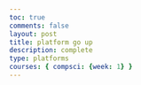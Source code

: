 ```yaml
---
toc: true
comments: false
layout: post
title: platform go up
description: complete
type: platforms
courses: { compsci: {week: 1} }
---
```


<body>
    <div>
        <canvas id="spriteContainer"></canvas>
    </div>
</body>

<script>
    window.addEventListener('load', function () {
        const canvas = document.getElementById('spriteContainer');
        const ctx = canvas.getContext('2d');
        const SPRITE_WIDTH = 362.25;
        const SPRITE_HEIGHT = 377;
        const SCALE_FACTOR = 0.25;
        const FRAME_LIMIT = 4;

        canvas.width = SPRITE_WIDTH * SCALE_FACTOR;
        canvas.height = SPRITE_HEIGHT * SCALE_FACTOR;

        const platformImage = new Image();
        platformImage.src = "{{site.baseurl}}/images/platform.png";

        platformImage.onload = function () {
            class Platform {
                constructor() {
                    this.image = platformImage;
                    this.spriteWidth = SPRITE_WIDTH;
                    this.spriteHeight = SPRITE_HEIGHT;
                    this.width = this.spriteWidth;
                    this.height = this.spriteHeight; // Fixed the typo here
                    this.x = 0;
                    this.y = 0;
                    this.scale = SCALE_FACTOR;
                    this.minFrame = 0;
                    this.maxFrame = FRAME_LIMIT;
                    this.frameX = 0;
                    this.frameY = 0;
                }

                draw(context) {
                    context.drawImage(
                        this.image,
                        this.frameX * this.spriteWidth,
                        this.frameY * this.spriteHeight,
                        this.spriteWidth,
                        this.spriteHeight,
                        this.x,
                        this.y,
                        this.width * this.scale,
                        this.height * this.scale
                    );
                }

                update() {
                    if (this.frameX < this.maxFrame) {
                        this.frameX++;
                    } else {
                        this.frameX = 0;
                    }
                }
            }

            const platform = new Platform();

            let animationHasRun = false;

            platform.draw(ctx);
            document.addEventListener('keydown', function (event) {
                switch (event.key) {
                    case ' ':
                        if (!animationHasRun) {
                        animationHasRun = true;
                        animate();
                    }
                }
            });
            function animate() {
                if (animationHasRun) {
                    ctx.clearRect(0, 0, canvas.width, canvas.height);
                    platform.draw(ctx);
                    platform.update();
                }
                if (platform.frameX !== platform.maxFrame) {
                setTimeout(function () {
                    requestAnimationFrame(animate);
                }, 100); 
            }
            
        };
    }});
</script>
